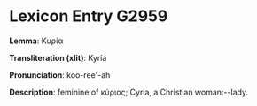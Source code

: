 # Lexicon Entry G2959

**Lemma**: Κυρία

**Transliteration (xlit)**: Kyría

**Pronunciation**: koo-ree'-ah

**Description**:
feminine of κύριος; Cyria, a Christian woman:--lady.
